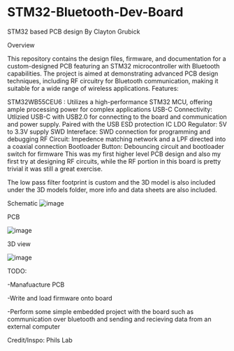 # STM32-Bluetooth-Dev-Board
STM32 based PCB design
By Clayton Grubick

Overview

This repository contains the design files, firmware, and documentation for a custom-designed PCB featuring an STM32 microcontroller with Bluetooth capabilities. The project is aimed at demonstrating advanced PCB design techniques, including RF circuitry for Bluetooth communication, making it suitable for a wide range of wireless applications.
Features:

STM32WB55CEU6 : Utilizes a high-performance STM32 MCU, offering ample processing power for complex applications
USB-C Connectivity: Utlizied USB-C with USB2.0 for connecting to the board and communication and power supply. Paired with the USB ESD protection IC
LDO Regulator: 5V to 3.3V supply
SWD Intereface: SWD connection for programming and debugging
RF Circuit: Impedence matching network and a LPF directed into a coaxial connection
Bootloader Button: Debouncing circuit and bootloader switch for firmware
This was my first higher level PCB design and also my first try at designing RF circuits, while the RF portion in this board is pretty trivial it was still a great exercise.

The low pass filter footprint is custom and the 3D model is also included under the 3D models folder, more info and data sheets are also included.

Schematic
![image](https://github.com/Cgrubick/STM32-Bluetooth-Dev-Board/assets/75959508/545121e6-cdc9-4b15-ba19-069c787c6414)


PCB

![image](https://github.com/Cgrubick/STM32-Bluetooth-Dev-Board/assets/75959508/7e5bf997-2409-4929-878b-0d1a05b9b684)


3D view

![image](https://github.com/Cgrubick/STM32-Bluetooth-Dev-Board/assets/75959508/8d89d61f-f6c8-4529-af9e-ff689ddc7a10)


TODO:

  -Manafuacture PCB
  
  -Write and load firmware onto board
  
  -Perform some simple embedded project with the board such as communication over bluetooth and sending and recieving data from an external computer




Credit/Inspo: Phils Lab
